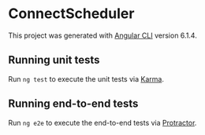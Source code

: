 # ConnectScheduler

This project was generated with [Angular CLI](https://github.com/angular/angular-cli) version 6.1.4.

## Running unit tests

Run `ng test` to execute the unit tests via [Karma](https://karma-runner.github.io).

## Running end-to-end tests

Run `ng e2e` to execute the end-to-end tests via [Protractor](http://www.protractortest.org/).
